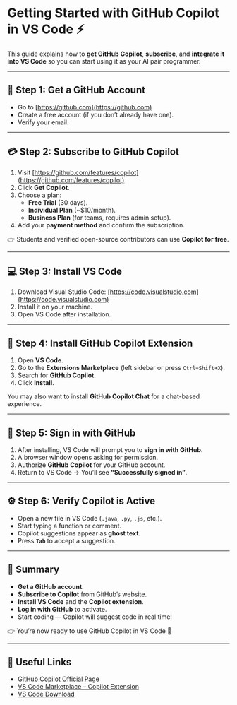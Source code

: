 # Getting Started with GitHub Copilot in VS Code ⚡

This guide explains how to **get GitHub Copilot**, **subscribe**, and **integrate it into VS Code** so you can start using it as your AI pair programmer.

---

## 🔑 Step 1: Get a GitHub Account
- Go to [https://github.com](https://github.com)  
- Create a free account (if you don’t already have one).  
- Verify your email.

---

## 💳 Step 2: Subscribe to GitHub Copilot
1. Visit [https://github.com/features/copilot](https://github.com/features/copilot)  
2. Click **Get Copilot**.  
3. Choose a plan:
   - **Free Trial** (30 days).
   - **Individual Plan** (~$10/month).
   - **Business Plan** (for teams, requires admin setup).  
4. Add your **payment method** and confirm the subscription.  

👉 Students and verified open-source contributors can use **Copilot for free**.  

---

## 💻 Step 3: Install VS Code
1. Download Visual Studio Code: [https://code.visualstudio.com](https://code.visualstudio.com)  
2. Install it on your machine.  
3. Open VS Code after installation.

---

## 🔌 Step 4: Install GitHub Copilot Extension
1. Open **VS Code**.  
2. Go to the **Extensions Marketplace** (left sidebar or press `Ctrl+Shift+X`).  
3. Search for **GitHub Copilot**.  
4. Click **Install**.  

You may also want to install **GitHub Copilot Chat** for a chat-based experience.

---

## 🔑 Step 5: Sign in with GitHub
1. After installing, VS Code will prompt you to **sign in with GitHub**.    
2. A browser window opens asking for permission.  
3. Authorize **GitHub Copilot** for your GitHub account.  
4. Return to VS Code → You’ll see **“Successfully signed in”**.

---

## ⚙️ Step 6: Verify Copilot is Active
- Open a new file in VS Code (`.java`, `.py`, `.js`, etc.).  
- Start typing a function or comment.  
- Copilot suggestions appear as **ghost text**.  
- Press **`Tab`** to accept a suggestion.  

---

## 🎯 Summary
- **Get a GitHub account**.  
- **Subscribe to Copilot** from GitHub’s website.  
- **Install VS Code** and the **Copilot extension**.  
- **Log in with GitHub** to activate.  
- Start coding — Copilot will suggest code in real time!  

👉 You’re now ready to use GitHub Copilot in VS Code 🚀  

---

## 🔗 Useful Links
- [GitHub Copilot Official Page](https://github.com/features/copilot)  
- [VS Code Marketplace – Copilot Extension](https://marketplace.visualstudio.com/items?itemName=GitHub.copilot)  
- [VS Code Download](https://code.visualstudio.com)  
